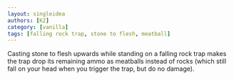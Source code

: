 ```yaml
---
layout: singleidea
authors: [K2]
category: [vanilla]
tags: [falling rock trap, stone to flesh, meatball]
---
```

Casting stone to flesh upwards while standing on a falling rock trap makes the trap drop its remaining ammo as meatballs instead of rocks (which still fall on your head when you trigger the trap, but do no damage).
